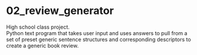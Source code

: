 # 02_review_generator
High school class project.\
Python text program that takes user input and uses answers to pull from a set of preset generic sentence structures and corresponding descriptors to create a generic book review.
